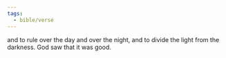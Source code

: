 ```yaml
---
tags:
  - bible/verse
---
```

and to rule over the day and over the night, and to divide the light from the darkness. God saw that it was good.